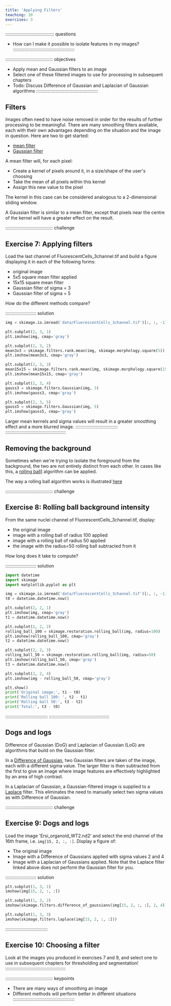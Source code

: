 ```yaml
---
title: 'Applying Filters'
teaching: 10
exercises: 3
---
```


:::::::::::::::::::::::::::::::::::::: questions
- How can I make it possible to isolate features in my images?
::::::::::::::::::::::::::::::::::::::::::::::::

::::::::::::::::::::::::::::::::::::: objectives
- Apply mean and Gaussian filters to an image
- Select one of these filtered images to use for processing in subsequent chapters
- Todo: Discuss Difference of Gaussian and Laplacian of Gaussian algorithms
::::::::::::::::::::::::::::::::::::::::::::::::

## Filters

Images often need to have noise removed in order for the results of further
processing to be meaningful. There are many smoothing filters available, each
with their own advantages depending on the situation and the image in question.
Here are two to get started:

- [mean filter](https://scikit-image.org/docs/stable/api/skimage.filters.rank.html#skimage.filters.rank.mean)
- [Gaussian filter](https://scikit-image.org/docs/stable/api/skimage.filters.html#skimage.filters.Gaussian)

A mean filter will, for each pixel:

  - Create a kernel of pixels around it, in a size/shape of the user's choosing
  - Take the mean of all pixels within this kernel
  - Assign this new value to the pixel

The kernel in this case can be considered analogous to a 2-dimensional sliding window.

A Gaussian filter is similar to a mean filter, except that pixels near the centre of
the kernel will have a greater effect on the result.

::::::::::::::::::::::::::::::::::::: challenge 
## Exercise 7: Applying filters

Load the last channel of FluorescentCells_3channel.tif and build a figure displaying
it in each of the following forms:

- original image
- 5x5 square mean filter applied
- 15x15 square mean filter
- Gaussian filter of sigma = 3
- Gaussian filter of sigma = 5

How do the different methods compare?

:::::::::::::::::::::::: solution
```python
img = skimage.io.imread('data/FluorescentCells_3channel.tif')[:, :, -1]

plt.subplot(2, 3, 1)
plt.imshow(img, cmap='gray')

plt.subplot(2, 3, 2)
mean3x3 = skimage.filters.rank.mean(img, skimage.morphology.square(5))
plt.imshow(mean3x3, cmap='gray')

plt.subplot(2, 3, 3)
mean15x15 = skimage.filters.rank.mean(img, skimage.morphology.square(15))
plt.imshow(mean15x15, cmap='gray')

plt.subplot(2, 3, 4)
gauss3 = skimage.filters.Gaussian(img, 3)
plt.imshow(gauss3, cmap='gray')

plt.subplot(2, 3, 5)
gauss5 = skimage.filters.Gaussian(img, 5)
plt.imshow(gauss5, cmap='gray')
```

Larger mean kernels and sigma values will result in a greater smoothing
effect and a more blurred image.
:::::::::::::::::::::::::::::::::
:::::::::::::::::::::::::::::::::::::::::::::::

## Removing the background

Sometimes when we're trying to isolate the foreground from the background, the two
are not entirely distinct from each other. In cases like this, a
[rolling ball](https://scikit-image.org/docs/stable/auto_examples/segmentation/plot_rolling_ball.html)]
algorithm can be applied.

The way a rolling ball algorithm works is illustrated
[here](https://www.researchgate.net/figure/Schematic-diagram-of-background-subtraction-by-the-rolling-ball-method-the-histogram_fig3_319985119)

::::::::::::::::::::::::::::::::::::: challenge
## Exercise 8: Rolling ball background intensity

From the same nuclei channel of FluorescentCells_3channel.tif, display:

- the original image
- image with a rolling ball of radius 100 applied
- image with a rolling ball of radius 50 applied
- the image with the radius=50 rolling ball subtracted from it

How long does it take to compute?

:::::::::::::::::::::::: solution 

```python
import datetime
import skimage
import matplotlib.pyplot as plt

img = skimage.io.imread('data/FluorescentCells_3channel.tif')[:, :, -1]
t0 = datetime.datetime.now()

plt.subplot(2, 2, 1)
plt.imshow(img, cmap='gray')
t1 = datetime.datetime.now()

plt.subplot(2, 2, 2)
rolling_ball_100 = skimage.restoration.rolling_ball(img, radius=100)
plt.imshow(rolling_ball_100, cmap='gray')
t2 = datetime.datetime.now()

plt.subplot(2, 2, 3)
rolling_ball_50 = skimage.restoration.rolling_ball(img, radius=50)
plt.imshow(rolling_ball_50, cmap='gray')
t3 = datetime.datetime.now()

plt.subplot(2, 2, 4)
plt.imshow(img - rolling_ball_50, cmap='gray')

plt.show()
print('Original image:', t1 - t0)
print('Rolling ball 100: ', t2 - t1)
print('Rolling ball 50:', t3 - t2)
print('Total:', t3 - t0)
```
:::::::::::::::::::::::::::::::::
:::::::::::::::::::::::::::::::::::::::::::::::

## Dogs and logs


Difference of Gaussian (DoG) and Laplacian of Gaussian (LoG) are algorithms that build on
the Gaussian filter.

In a [Difference of Gaussian](https://scikit-image.org/docs/stable/api/skimage.filters.html#skimage.filters.difference_of_gaussians),
two Gaussian filters are taken of the image, each with a different sigma value.
The larger filter is then subtracted from the first to give an image where image
features are effectively highlighted by an area of high contrast.

In a Laplacian of Gaussian, a Gaussian-filtered image is supplied to a
[Laplace](https://scikit-image.org/docs/stable/api/skimage.filters.html#skimage.filters.laplace)
filter. This eliminates the need to manually select two sigma values as with Difference of Gaussian.

::::::::::::::::::::::::::::::::::::: challenge
## Exercise 9: Dogs and logs

Load the image 'Ersi_organoid_WT2.nd2' and select the end channel of the 16th
frame, i.e. `img[15, 2, :, :]`. Display a figure of:

- The original image
- Image with a Difference of Gaussians applied with sigma values 2 and 4
- Image with a Laplacian of Gaussians applied. Note that the Laplace filter linked
  above does not perform the Gaussian filter for you.

:::::::::::::::::::::::: solution 

```python
plt.subplot(1, 3, 1)
imshow(img[15, 2, :, :])

plt.subplot(1, 3, 2)
imshow(skimage.filters.difference_of_gaussians(img[15, 2, :, :], 2, 4))

plt.subplot(1, 3, 3)
imshow(skimage.filters.laplace(img[15, 2, :, :]))
```
:::::::::::::::::::::::::::::::::

## Exercise 10: Choosing a filter

Look at the images you produced in exercises 7 and 9, and select one to use in
subsequent chapters for thresholding and segmentation!
:::::::::::::::::::::::::::::::::::::::::::::::

::::::::::::::::::::::::::::::::::::: keypoints 
- There are many ways of smoothing an image
- Different methods will perform better in different situations
::::::::::::::::::::::::::::::::::::::::::::::::
